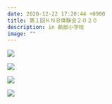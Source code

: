 ```yaml
---
date: 2020-12-22 17:20:44 +0900
title: 第１回ＫＮＢ体験会２０２０
description: in 畝部小学校
image: ""
---
```

![](/images/bcgz3902.jpg)

![](/images/lyle2906.jpg)

![](/images/becae3218.jpg)

![](/images/tdmae3748.jpg)